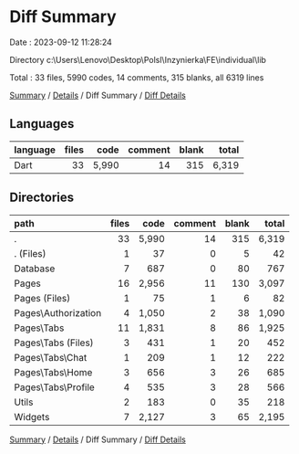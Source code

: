 # Diff Summary

Date : 2023-09-12 11:28:24

Directory c:\\Users\\Lenovo\\Desktop\\Polsl\\Inzynierka\\FE\\individual\\lib

Total : 33 files,  5990 codes, 14 comments, 315 blanks, all 6319 lines

[Summary](results.md) / [Details](details.md) / Diff Summary / [Diff Details](diff-details.md)

## Languages
| language | files | code | comment | blank | total |
| :--- | ---: | ---: | ---: | ---: | ---: |
| Dart | 33 | 5,990 | 14 | 315 | 6,319 |

## Directories
| path | files | code | comment | blank | total |
| :--- | ---: | ---: | ---: | ---: | ---: |
| . | 33 | 5,990 | 14 | 315 | 6,319 |
| . (Files) | 1 | 37 | 0 | 5 | 42 |
| Database | 7 | 687 | 0 | 80 | 767 |
| Pages | 16 | 2,956 | 11 | 130 | 3,097 |
| Pages (Files) | 1 | 75 | 1 | 6 | 82 |
| Pages\\Authorization | 4 | 1,050 | 2 | 38 | 1,090 |
| Pages\\Tabs | 11 | 1,831 | 8 | 86 | 1,925 |
| Pages\\Tabs (Files) | 3 | 431 | 1 | 20 | 452 |
| Pages\\Tabs\\Chat | 1 | 209 | 1 | 12 | 222 |
| Pages\\Tabs\\Home | 3 | 656 | 3 | 26 | 685 |
| Pages\\Tabs\\Profile | 4 | 535 | 3 | 28 | 566 |
| Utils | 2 | 183 | 0 | 35 | 218 |
| Widgets | 7 | 2,127 | 3 | 65 | 2,195 |

[Summary](results.md) / [Details](details.md) / Diff Summary / [Diff Details](diff-details.md)